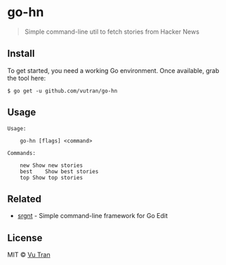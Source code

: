 # go-hn

> Simple command-line util to fetch stories from Hacker News

## Install

To get started, you need a working Go environment. Once available, grab the tool here:

```
$ go get -u github.com/vutran/go-hn
```

## Usage

```
Usage:

	go-hn [flags] <command>

Commands:

	new	Show new stories
	best	Show best stories
	top	Show top stories
```

## Related

- [srgnt](https://github.com/vutran/srgnt) - Simple command-line framework for Go Edit

## License

MIT © [Vu Tran](https://github.com/vutran)

